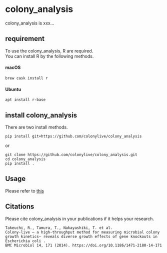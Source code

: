 # colony_analysis
colony_analysis is xxx...

## requirement
To use the colony_analysis, R are required.  
You can install R by the following methods.  
#### macOS
```shell
brew cask install r
```

#### Ubuntu
```shell
apt install r-base
```

## install colony_analysis
There are two install methods.  

```shell
pip install git+https://github.com/colonylive/colony_analysis
```
or
```shell
git clone https://github.com/colonylive/colony_analysis.git
cd colony_analysis
pip install .
```

## Usage
Please refer to [this](https://github.com/colonylive/colony_analysis/tree/master/doc)

## Citations
Please cite colony_analysis in your publications if it helps your research.  

```
Takeuchi, R., Tamura, T., Nakayashiki, T. et al.  
Colony-live — a high-throughput method for measuring microbial colony growth kinetics— reveals diverse growth effects of gene knockouts in Escherichia coli .  
BMC Microbiol 14, 171 (2014). https://doi.org/10.1186/1471-2180-14-171  
```
